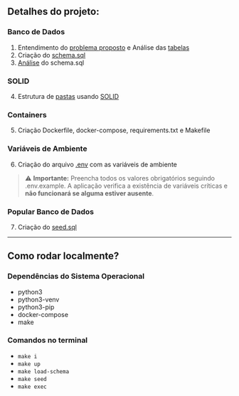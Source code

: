## Detalhes do projeto:
### Banco de Dados
1. Entendimento do [problema proposto](https://colab.research.google.com/drive/1Lxh_83CTNgOcF8jY7abYLx3vxYOw1qgr?usp=sharing) e Análise das [tabelas](./docs/tables.png)  
2. Criação do [schema.sql](./storage/schema.sql)  
3. [Análise](./docs/database-analysis.md) do schema.sql  

### SOLID
4. Estrutura de [pastas](./src/) usando [SOLID](./docs/SOLID.md)

### Containers
5. Criação Dockerfile, docker-compose, requirements.txt e Makefile

### Variáveis de Ambiente
6. Criação do arquivo [.env](./.env.example) com as variáveis de ambiente

> ⚠️ **Importante:** Preencha todos os valores obrigatórios seguindo .env.example. A aplicação verifica a existência de variáveis críticas e **não funcionará se alguma estiver ausente**.

### Popular Banco de Dados
7. Criação do [seed.sql](./scripts/seed.sql)

---
## Como rodar localmente?
### Dependências do Sistema Operacional
- python3   
- python3-venv  
- python3-pip
- docker-compose
- make

### Comandos no terminal
- `make i`  
- `make up`
- `make load-schema`  
- `make seed`
- `make exec`
